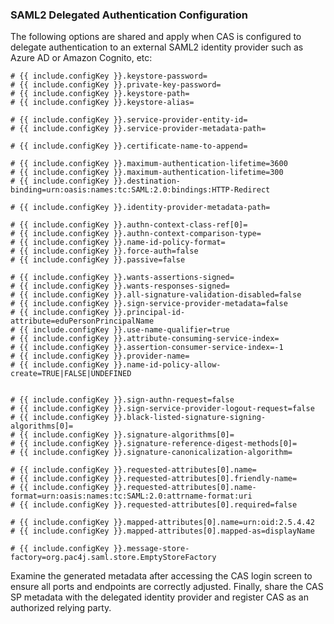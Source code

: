 ### SAML2 Delegated Authentication Configuration

The following options are shared and apply when CAS is configured to delegate authentication
to an external SAML2 identity provider such as Azure AD or Amazon Cognito, etc:

```properties
# {{ include.configKey }}.keystore-password=
# {{ include.configKey }}.private-key-password=
# {{ include.configKey }}.keystore-path=
# {{ include.configKey }}.keystore-alias=

# {{ include.configKey }}.service-provider-entity-id=
# {{ include.configKey }}.service-provider-metadata-path=

# {{ include.configKey }}.certificate-name-to-append=

# {{ include.configKey }}.maximum-authentication-lifetime=3600
# {{ include.configKey }}.maximum-authentication-lifetime=300
# {{ include.configKey }}.destination-binding=urn:oasis:names:tc:SAML:2.0:bindings:HTTP-Redirect

# {{ include.configKey }}.identity-provider-metadata-path=

# {{ include.configKey }}.authn-context-class-ref[0]=
# {{ include.configKey }}.authn-context-comparison-type=
# {{ include.configKey }}.name-id-policy-format=
# {{ include.configKey }}.force-auth=false
# {{ include.configKey }}.passive=false

# {{ include.configKey }}.wants-assertions-signed=
# {{ include.configKey }}.wants-responses-signed=
# {{ include.configKey }}.all-signature-validation-disabled=false
# {{ include.configKey }}.sign-service-provider-metadata=false
# {{ include.configKey }}.principal-id-attribute=eduPersonPrincipalName
# {{ include.configKey }}.use-name-qualifier=true
# {{ include.configKey }}.attribute-consuming-service-index=
# {{ include.configKey }}.assertion-consumer-service-index=-1
# {{ include.configKey }}.provider-name=
# {{ include.configKey }}.name-id-policy-allow-create=TRUE|FALSE|UNDEFINED


# {{ include.configKey }}.sign-authn-request=false
# {{ include.configKey }}.sign-service-provider-logout-request=false
# {{ include.configKey }}.black-listed-signature-signing-algorithms[0]=
# {{ include.configKey }}.signature-algorithms[0]=
# {{ include.configKey }}.signature-reference-digest-methods[0]=
# {{ include.configKey }}.signature-canonicalization-algorithm=

# {{ include.configKey }}.requested-attributes[0].name=
# {{ include.configKey }}.requested-attributes[0].friendly-name=
# {{ include.configKey }}.requested-attributes[0].name-format=urn:oasis:names:tc:SAML:2.0:attrname-format:uri
# {{ include.configKey }}.requested-attributes[0].required=false

# {{ include.configKey }}.mapped-attributes[0].name=urn:oid:2.5.4.42
# {{ include.configKey }}.mapped-attributes[0].mapped-as=displayName

# {{ include.configKey }}.message-store-factory=org.pac4j.saml.store.EmptyStoreFactory
```


Examine the generated metadata after accessing the CAS login screen to ensure all
ports and endpoints are correctly adjusted. Finally, share the CAS SP metadata
with the delegated identity provider and register CAS as an authorized relying party.
